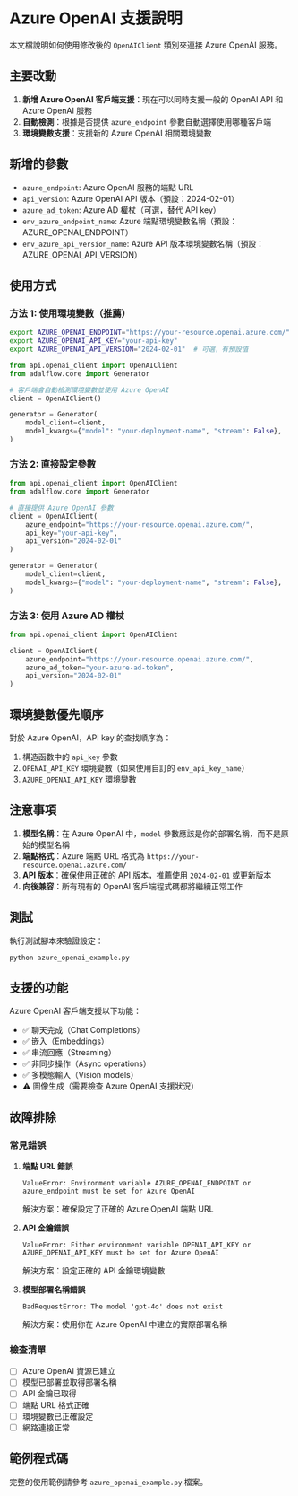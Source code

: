 # Azure OpenAI 支援說明

本文檔說明如何使用修改後的 `OpenAIClient` 類別來連接 Azure OpenAI 服務。

## 主要改動

1. **新增 Azure OpenAI 客戶端支援**：現在可以同時支援一般的 OpenAI API 和 Azure OpenAI 服務
2. **自動檢測**：根據是否提供 `azure_endpoint` 參數自動選擇使用哪種客戶端
3. **環境變數支援**：支援新的 Azure OpenAI 相關環境變數

## 新增的參數

- `azure_endpoint`: Azure OpenAI 服務的端點 URL
- `api_version`: Azure OpenAI API 版本（預設：2024-02-01）
- `azure_ad_token`: Azure AD 權杖（可選，替代 API key）
- `env_azure_endpoint_name`: Azure 端點環境變數名稱（預設：AZURE_OPENAI_ENDPOINT）
- `env_azure_api_version_name`: Azure API 版本環境變數名稱（預設：AZURE_OPENAI_API_VERSION）

## 使用方式

### 方法 1: 使用環境變數（推薦）

```bash
export AZURE_OPENAI_ENDPOINT="https://your-resource.openai.azure.com/"
export AZURE_OPENAI_API_KEY="your-api-key"
export AZURE_OPENAI_API_VERSION="2024-02-01"  # 可選，有預設值
```

```python
from api.openai_client import OpenAIClient
from adalflow.core import Generator

# 客戶端會自動檢測環境變數並使用 Azure OpenAI
client = OpenAIClient()

generator = Generator(
    model_client=client,
    model_kwargs={"model": "your-deployment-name", "stream": False},
)
```

### 方法 2: 直接設定參數

```python
from api.openai_client import OpenAIClient
from adalflow.core import Generator

# 直接提供 Azure OpenAI 參數
client = OpenAIClient(
    azure_endpoint="https://your-resource.openai.azure.com/",
    api_key="your-api-key",
    api_version="2024-02-01"
)

generator = Generator(
    model_client=client,
    model_kwargs={"model": "your-deployment-name", "stream": False},
)
```

### 方法 3: 使用 Azure AD 權杖

```python
from api.openai_client import OpenAIClient

client = OpenAIClient(
    azure_endpoint="https://your-resource.openai.azure.com/",
    azure_ad_token="your-azure-ad-token",
    api_version="2024-02-01"
)
```

## 環境變數優先順序

對於 Azure OpenAI，API key 的查找順序為：
1. 構造函數中的 `api_key` 參數
2. `OPENAI_API_KEY` 環境變數（如果使用自訂的 `env_api_key_name`）
3. `AZURE_OPENAI_API_KEY` 環境變數

## 注意事項

1. **模型名稱**：在 Azure OpenAI 中，`model` 參數應該是你的部署名稱，而不是原始的模型名稱
2. **端點格式**：Azure 端點 URL 格式為 `https://your-resource.openai.azure.com/`
3. **API 版本**：確保使用正確的 API 版本，推薦使用 `2024-02-01` 或更新版本
4. **向後兼容**：所有現有的 OpenAI 客戶端程式碼都將繼續正常工作

## 測試

執行測試腳本來驗證設定：

```bash
python azure_openai_example.py
```

## 支援的功能

Azure OpenAI 客戶端支援以下功能：
- ✅ 聊天完成（Chat Completions）
- ✅ 嵌入（Embeddings）
- ✅ 串流回應（Streaming）
- ✅ 非同步操作（Async operations）
- ✅ 多模態輸入（Vision models）
- ⚠️ 圖像生成（需要檢查 Azure OpenAI 支援狀況）

## 故障排除

### 常見錯誤

1. **端點 URL 錯誤**
   ```
   ValueError: Environment variable AZURE_OPENAI_ENDPOINT or azure_endpoint must be set for Azure OpenAI
   ```
   解決方案：確保設定了正確的 Azure OpenAI 端點 URL

2. **API 金鑰錯誤**
   ```
   ValueError: Either environment variable OPENAI_API_KEY or AZURE_OPENAI_API_KEY must be set for Azure OpenAI
   ```
   解決方案：設定正確的 API 金鑰環境變數

3. **模型部署名稱錯誤**
   ```
   BadRequestError: The model 'gpt-4o' does not exist
   ```
   解決方案：使用你在 Azure OpenAI 中建立的實際部署名稱

### 檢查清單

- [ ] Azure OpenAI 資源已建立
- [ ] 模型已部署並取得部署名稱
- [ ] API 金鑰已取得
- [ ] 端點 URL 格式正確
- [ ] 環境變數已正確設定
- [ ] 網路連接正常

## 範例程式碼

完整的使用範例請參考 `azure_openai_example.py` 檔案。

